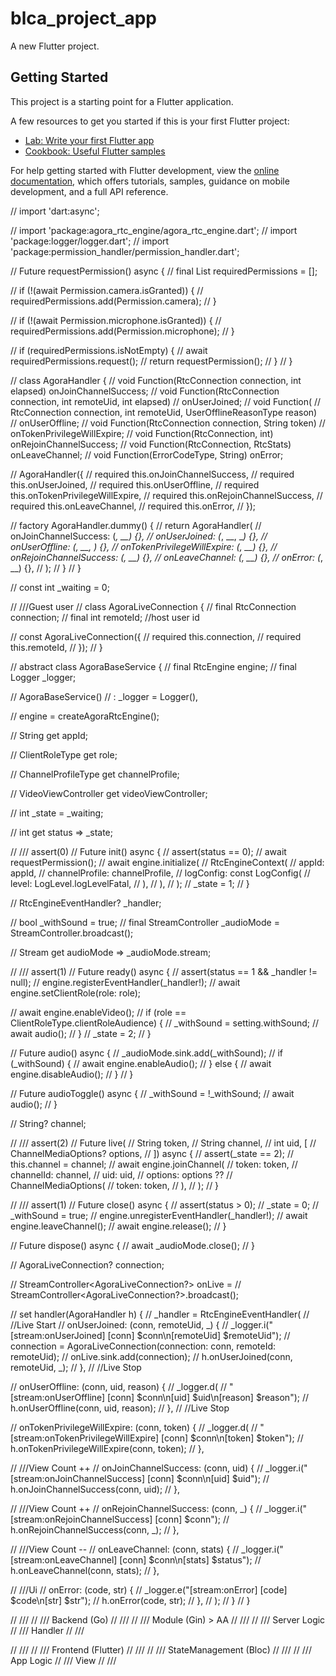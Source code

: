 # blca_project_app

A new Flutter project.

## Getting Started

This project is a starting point for a Flutter application.

A few resources to get you started if this is your first Flutter project:

- [Lab: Write your first Flutter app](https://docs.flutter.dev/get-started/codelab)
- [Cookbook: Useful Flutter samples](https://docs.flutter.dev/cookbook)

For help getting started with Flutter development, view the
[online documentation](https://docs.flutter.dev/), which offers tutorials,
samples, guidance on mobile development, and a full API reference.




// import 'dart:async';

// import 'package:agora_rtc_engine/agora_rtc_engine.dart';
// import 'package:logger/logger.dart';
// import 'package:permission_handler/permission_handler.dart';



// Future requestPermission() async {
//   final List<Permission> requiredPermissions = [];

//   if (!(await Permission.camera.isGranted)) {
//     requiredPermissions.add(Permission.camera);
//   }

//   if (!(await Permission.microphone.isGranted)) {
//     requiredPermissions.add(Permission.microphone);
//   }

//   if (requiredPermissions.isNotEmpty) {
//     await requiredPermissions.request();
//     return requestPermission();
//   }
// }

// class AgoraHandler {
//   void Function(RtcConnection connection, int elapsed) onJoinChannelSuccess;
//   void Function(RtcConnection connection, int remoteUid, int elapsed)
//       onUserJoined;
//   void Function(
//           RtcConnection connection, int remoteUid, UserOfflineReasonType reason)
//       onUserOffline;
//   void Function(RtcConnection connection, String token)
//       onTokenPrivilegeWillExpire;
//   void Function(RtcConnection, int) onRejoinChannelSuccess;
//   void Function(RtcConnection, RtcStats) onLeaveChannel;
//   void Function(ErrorCodeType, String) onError;

//   AgoraHandler({
//     required this.onJoinChannelSuccess,
//     required this.onUserJoined,
//     required this.onUserOffline,
//     required this.onTokenPrivilegeWillExpire,
//     required this.onRejoinChannelSuccess,
//     required this.onLeaveChannel,
//     required this.onError,
//   });

//   factory AgoraHandler.dummy() {
//     return AgoraHandler(
//       onJoinChannelSuccess: (_, __) {},
//       onUserJoined: (_, __, ___) {},
//       onUserOffline: (_, __, ___) {},
//       onTokenPrivilegeWillExpire: (_, __) {},
//       onRejoinChannelSuccess: (_, __) {},
//       onLeaveChannel: (_, __) {},
//       onError: (_, __) {},
//     );
//   }
// }

// const int _waiting = 0;

// ///Guest user
// class AgoraLiveConnection {
//   final RtcConnection connection;
//   final int remoteId; //host user id

//   const AgoraLiveConnection({
//     required this.connection,
//     required this.remoteId,
//   });
// }

// abstract class AgoraBaseService {
//   final RtcEngine engine;
//   final Logger _logger;
  

//   AgoraBaseService()
//       : _logger = Logger(),
       
//         engine = createAgoraRtcEngine();

//   String get appId;

//   ClientRoleType get role;

//   ChannelProfileType get channelProfile;

//   VideoViewController get videoViewController;

//   int _state = _waiting;

//   int get status => _state;

//   /// assert(0)
//   Future<void> init() async {
//     assert(status == 0);
//     await requestPermission();
//     await engine.initialize(
//       RtcEngineContext(
//         appId: appId,
//         channelProfile: channelProfile,
//         logConfig: const LogConfig(
//           level: LogLevel.logLevelFatal,
//         ),
//       ),
//     );
//     _state = 1;
//   }

//   RtcEngineEventHandler? _handler;

//   bool _withSound = true;
//   final StreamController<bool> _audioMode = StreamController.broadcast();

//   Stream<bool> get audioMode => _audioMode.stream;

//   ///  assert(1)
//   Future<void> ready() async {
//     assert(status == 1 && _handler != null);
//     engine.registerEventHandler(_handler!);
//     await engine.setClientRole(role: role);
  
//     await engine.enableVideo();
//     if (role == ClientRoleType.clientRoleAudience) {
//       _withSound = setting.withSound;
//       await audio();
//     }
//     _state = 2;
//   }

//   Future<void> audio() async {
//     _audioMode.sink.add(_withSound);
//     if (_withSound) {
//       await engine.enableAudio();
//     } else {
//       await engine.disableAudio();
//     }
//   }

//   Future<void> audioToggle() async {
//     _withSound = !_withSound;
//     await audio();
//   }

//   String? channel;

//   /// assert(2)
//   Future<void> live(
//     String token,
//     String channel,
//     int uid, [
//     ChannelMediaOptions? options,
//   ]) async {
//     assert(_state == 2);
//     this.channel = channel;
//     await engine.joinChannel(
//       token: token,
//       channelId: channel,
//       uid: uid,
//       options: options ??
//           ChannelMediaOptions(
//             token: token,
//           ),
//     );
//   }

//   /// assert(1)
//   Future<void> close() async {
//     assert(status > 0);
//     _state = 0;
//     _withSound = true;
//     engine.unregisterEventHandler(_handler!);
//     await engine.leaveChannel();
//     await engine.release();
//   }

//   Future<void> dispose() async {
//     await _audioMode.close();
//   }

//   AgoraLiveConnection? connection;

//   StreamController<AgoraLiveConnection?> onLive =
//       StreamController<AgoraLiveConnection?>.broadcast();

//   set handler(AgoraHandler h) {
//     _handler = RtcEngineEventHandler(
//       //Live Start
//       onUserJoined: (conn, remoteUid, _) {
//         _logger.i("[stream:onUserJoined] [conn] $conn\n[remoteUid] $remoteUid");
//         connection = AgoraLiveConnection(connection: conn, remoteId: remoteUid);
//         onLive.sink.add(connection);
//         h.onUserJoined(conn, remoteUid, _);
//       },
//       //Live Stop

//       onUserOffline: (conn, uid, reason) {
//         _logger.d(
//             "[stream:onUserOffline] [conn] $conn\n[uid] $uid\n[reason] $reason");
//         h.onUserOffline(conn, uid, reason);
//       },
//       //Live Stop

//       onTokenPrivilegeWillExpire: (conn, token) {
//         _logger.d(
//             "[stream:onTokenPrivilegeWillExpire] [conn] $conn\n[token] $token");
//         h.onTokenPrivilegeWillExpire(conn, token);
//       },

//       ///View Count ++
//       onJoinChannelSuccess: (conn, uid) {
//         _logger.i("[stream:onJoinChannelSuccess] [conn] $conn\n[uid] $uid");
//         h.onJoinChannelSuccess(conn, uid);
//       },

//       ///View Count ++
//       onRejoinChannelSuccess: (conn, _) {
//         _logger.i("[stream:onRejoinChannelSuccess] [conn] $conn");
//         h.onRejoinChannelSuccess(conn, _);
//       },

//       ///View Count --
//       onLeaveChannel: (conn, stats) {
//         _logger.i("[stream:onLeaveChannel] [conn] $conn\n[stats] $status");
//         h.onLeaveChannel(conn, stats);
//       },

//       ///Ui
//       onError: (code, str) {
//         _logger.e("[stream:onError] [code] $code\n[str] $str");
//         h.onError(code, str);
//       },
//     );
//   }
// }

// ///
// ///  Backend (Go)
// ///
// ///  Module (Gin) > AA
// ///
// ///  Server Logic
// ///  Handler
// ///

// ///
// ///  Frontend (Flutter)
// ///
// ///  StateManagement (Bloc)
// ///
// ///  App Logic
// ///  View
// ///